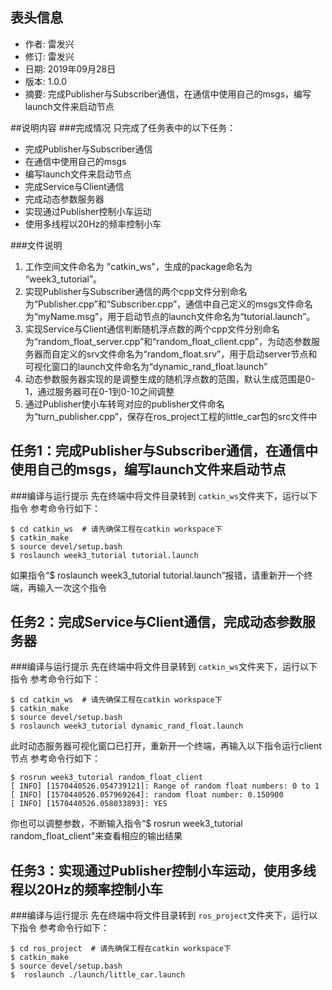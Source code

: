 ## 表头信息

- 作者: 雷发兴
- 修订: 雷发兴
- 日期: 2019年09月28日
- 版本: 1.0.0
- 摘要: 完成Publisher与Subscriber通信，在通信中使用自己的msgs，编写launch文件来启动节点

##说明内容
###完成情况
只完成了任务表中的以下任务：
- 完成Publisher与Subscriber通信
- 在通信中使用自己的msgs
- 编写launch文件来启动节点
- 完成Service与Client通信
- 完成动态参数服务器
- 实现通过Publisher控制小车运动
- 使用多线程以20Hz的频率控制小车

###文件说明
1. 工作空间文件命名为 "catkin_ws"，生成的package命名为 “week3_tutorial”。
2. 实现Publisher与Subscriber通信的两个cpp文件分别命名为“Publisher.cpp”和“Subscriber.cpp”，通信中自己定义的msgs文件命名为“myName.msg”，用于启动节点的launch文件命名为“tutorial.launch”。
3. 实现Service与Client通信判断随机浮点数的两个cpp文件分别命名为“random_float_server.cpp”和“random_float_client.cpp”，为动态参数服务器而自定义的srv文件命名为“random_float.srv”，用于启动server节点和可视化窗口的launch文件命名为“dynamic_rand_float.launch”
4. 动态参数服务器实现的是调整生成的随机浮点数的范围，默认生成范围是0-1，通过服务器可在0-1到0-10之间调整
5. 通过Publisher使小车转弯对应的publisher文件命名为“turn_publisher.cpp”，保存在ros_project工程的little_car包的src文件中

## 任务1：完成Publisher与Subscriber通信，在通信中使用自己的msgs，编写launch文件来启动节点
###编译与运行提示
先在终端中将文件目录转到 `catkin_ws`文件夹下，运行以下指令
参考命令行如下：
```shell
$ cd catkin_ws  # 请先确保工程在catkin workspace下
$ catkin_make
$ source devel/setup.bash
$ roslaunch week3_tutorial tutorial.launch
```
如果指令“$ roslaunch week3_tutorial tutorial.launch”报错，请重新开一个终端，再输入一次这个指令

## 任务2：完成Service与Client通信，完成动态参数服务器
###编译与运行提示
先在终端中将文件目录转到 `catkin_ws`文件夹下，运行以下指令
参考命令行如下：
```shell
$ cd catkin_ws  # 请先确保工程在catkin workspace下
$ catkin_make
$ source devel/setup.bash
$ roslaunch week3_tutorial dynamic_rand_float.launch
```
此时动态服务器可视化窗口已打开，重新开一个终端，再输入以下指令运行client节点
参考命令行如下：
```shell
$ rosrun week3_tutorial random_float_client
[ INFO] [1570440526.054739121]: Range of random float numbers: 0 to 1
[ INFO] [1570440526.057969264]: random float number: 0.150900
[ INFO] [1570440526.058033893]: YES

```
你也可以调整参数，不断输入指令“$ rosrun week3_tutorial random_float_client”来查看相应的输出结果

## 任务3：实现通过Publisher控制小车运动，使用多线程以20Hz的频率控制小车
###编译与运行提示
先在终端中将文件目录转到 `ros_project`文件夹下，运行以下指令
参考命令行如下：
```shell
$ cd ros_project  # 请先确保工程在catkin workspace下
$ catkin_make
$ source devel/setup.bash
$  roslaunch ./launch/little_car.launch 
```

























